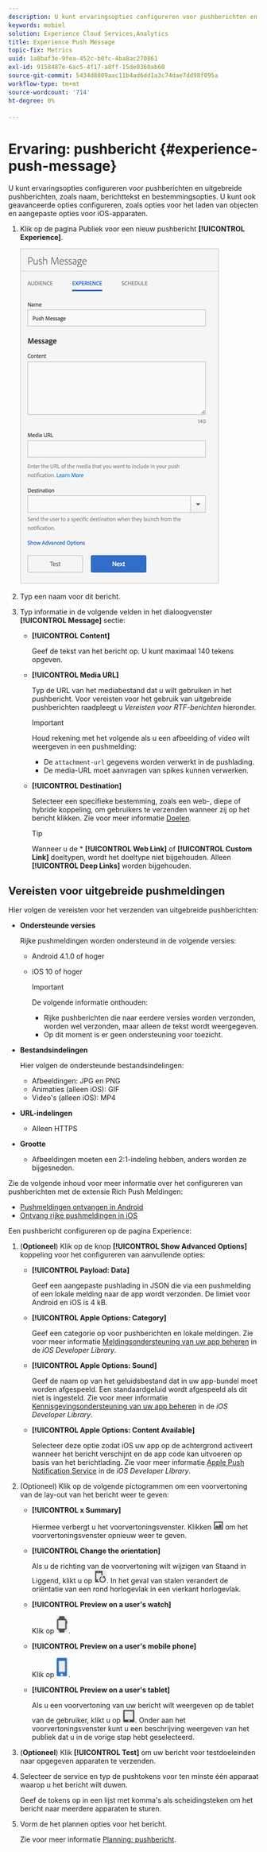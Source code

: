 ```yaml
---
description: U kunt ervaringsopties configureren voor pushberichten en uitgebreide pushberichten, zoals naam, berichttekst en bestemmingsopties. U kunt ook geavanceerde opties configureren, zoals opties voor het laden van objecten en aangepaste opties voor iOS-apparaten.
keywords: mobiel
solution: Experience Cloud Services,Analytics
title: Experience Push Message
topic-fix: Metrics
uuid: 1a8baf3e-9fea-452c-b0fc-4ba8ac270861
exl-id: 9158487e-6ac5-4f17-a8ff-15de0360ab60
source-git-commit: 5434d8809aac11b4ad6dd1a3c74dae7dd98f095a
workflow-type: tm+mt
source-wordcount: '714'
ht-degree: 0%

---
```


# Ervaring: pushbericht {#experience-push-message}

U kunt ervaringsopties configureren voor pushberichten en uitgebreide pushberichten, zoals naam, berichttekst en bestemmingsopties. U kunt ook geavanceerde opties configureren, zoals opties voor het laden van objecten en aangepaste opties voor iOS-apparaten.

1. Klik op de pagina Publiek voor een nieuw pushbericht **[!UICONTROL Experience]**.

   ![Experience push-berichtscherm](assets/experience-push-message.png)

1. Typ een naam voor dit bericht.
1. Typ informatie in de volgende velden in het dialoogvenster **[!UICONTROL Message]** sectie:

   * **[!UICONTROL Content]**

      Geef de tekst van het bericht op. U kunt maximaal 140 tekens opgeven.

   * **[!UICONTROL Media URL]**

      Typ de URL van het mediabestand dat u wilt gebruiken in het pushbericht. Voor vereisten voor het gebruik van uitgebreide pushberichten raadpleegt u *Vereisten voor RTF-berichten* hieronder.

      >[!IMPORTANT]
      >
      >Houd rekening met het volgende als u een afbeelding of video wilt weergeven in een pushmelding:
      > * De `attachment-url` gegevens worden verwerkt in de pushlading.
      > * De media-URL moet aanvragen van spikes kunnen verwerken.


   * **[!UICONTROL Destination]**

      Selecteer een specifieke bestemming, zoals een web-, diepe of hybride koppeling, om gebruikers te verzenden wanneer zij op het bericht klikken. Zie voor meer informatie [Doelen](/help/using/acquisition-main/c-create-destinations.md).

      >[!TIP]
      >
      >Wanneer u de * **[!UICONTROL Web Link]** of **[!UICONTROL Custom Link]** doeltypen, wordt het doeltype niet bijgehouden. Alleen **[!UICONTROL Deep Links]** worden bijgehouden.

## Vereisten voor uitgebreide pushmeldingen

Hier volgen de vereisten voor het verzenden van uitgebreide pushberichten:

* **Ondersteunde versies**

   Rijke pushmeldingen worden ondersteund in de volgende versies:
   * Android 4.1.0 of hoger
   * iOS 10 of hoger

      >[!IMPORTANT]
      >
      >De volgende informatie onthouden:
      >* Rijke pushberichten die naar eerdere versies worden verzonden, worden wel verzonden, maar alleen de tekst wordt weergegeven.
      >* Op dit moment is er geen ondersteuning voor toezicht.


* **Bestandsindelingen**

   Hier volgen de ondersteunde bestandsindelingen:
   * Afbeeldingen: JPG en PNG
   * Animaties (alleen iOS): GIF
   * Video&#39;s (alleen iOS): MP4

* **URL-indelingen**
   * Alleen HTTPS

* **Grootte**
   * Afbeeldingen moeten een 2:1-indeling hebben, anders worden ze bijgesneden.

Zie de volgende inhoud voor meer informatie over het configureren van pushberichten met de extensie Rich Push Meldingen:

* [Pushmeldingen ontvangen in Android](/help/android/messaging-main/push-messaging/c-set-up-rich-push-notif-android.md)
* [Ontvang rijke pushmeldingen in iOS](/help/ios/messaging-main/push-messaging/c-set-up-rich-push-notif-ios.md)

Een pushbericht configureren op de pagina Experience:

1. (**Optioneel**) Klik op de knop **[!UICONTROL Show Advanced Options]** koppeling voor het configureren van aanvullende opties:

   * **[!UICONTROL Payload: Data]**

      Geef een aangepaste pushlading in JSON die via een pushmelding of een lokale melding naar de app wordt verzonden. De limiet voor Android en iOS is 4 kB.

   * **[!UICONTROL Apple Options: Category]**

      Geef een categorie op voor pushberichten en lokale meldingen. Zie voor meer informatie [Meldingsondersteuning van uw app beheren](https://developer.apple.com/library/content/documentation/NetworkingInternet/Conceptual/RemoteNotificationsPG/SupportingNotificationsinYourApp.html#//apple_ref/doc/uid/TP40008194-CH4-SW9) in de *iOS Developer Library*.

   * **[!UICONTROL Apple Options: Sound]**

      Geef de naam op van het geluidsbestand dat in uw app-bundel moet worden afgespeeld. Een standaardgeluid wordt afgespeeld als dit niet is ingesteld. Zie voor meer informatie [Kennisgevingsondersteuning van uw app beheren](https://developer.apple.com/library/content/documentation/NetworkingInternet/Conceptual/RemoteNotificationsPG/SupportingNotificationsinYourApp.html#//apple_ref/doc/uid/TP40008194-CH4-SW10) in de *iOS Developer Library*.

   * **[!UICONTROL Apple Options: Content Available]**

      Selecteer deze optie zodat iOS uw app op de achtergrond activeert wanneer het bericht verschijnt en de app code kan uitvoeren op basis van het berichtlading. Zie voor meer informatie [Apple Push Notification Service](https://developer.apple.com/library/content/documentation/NetworkingInternet/Conceptual/RemoteNotificationsPG/APNSOverview.html#//apple_ref/doc/uid/TP40008194-CH8-SW1) in de *iOS Developer Library*.

1. (Optioneel) Klik op de volgende pictogrammen om een voorvertoning van de lay-out van het bericht weer te geven:

   * **[!UICONTROL x Summary]**

      Hiermee verbergt u het voorvertoningsvenster. Klikken ![voorvertoning](assets/icon_preview.png) om het voorvertoningsvenster opnieuw weer te geven.

   * **[!UICONTROL Change the orientation]**

      Als u de richting van de voorvertoning wilt wijzigen van Staand in Liggend, klikt u op ![oriëntatie](assets/icon_orientation.png). In het geval van stalen verandert de oriëntatie van een rond horlogevlak in een vierkant horlogevlak.

   * **[!UICONTROL Preview on a user's watch]**

      Klik op ![horlogepictogram](assets/icon_watch.png).

   * **[!UICONTROL Preview on a user's mobile phone]**

      Klik op ![telefoonpictogram](assets/icon_phone.png).

   * **[!UICONTROL Preview on a user's tablet]**

      Als u een voorvertoning van uw bericht wilt weergeven op de tablet van de gebruiker, klikt u op ![tabletpictogram](assets/icon_tablet.png).
   Onder aan het voorvertoningsvenster kunt u een beschrijving weergeven van het publiek dat u in de vorige stap hebt geselecteerd.

1. (**Optioneel**) Klik **[!UICONTROL Test]** om uw bericht voor testdoeleinden naar opgegeven apparaten te verzenden.
1. Selecteer de service en typ de pushtokens voor ten minste één apparaat waarop u het bericht wilt duwen.

   Geef de tokens op in een lijst met komma&#39;s als scheidingsteken om het bericht naar meerdere apparaten te sturen.

1. Vorm de het plannen opties voor het bericht.

   Zie voor meer informatie [Planning: pushbericht](/help/using/in-app-messaging/t-create-push-message/c-schedule-push-message.md).
